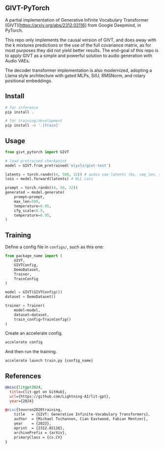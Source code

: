 ## GIVT-PyTorch
A partial implementation of Generative Infinite Vocabulary Transformer (GIVT)[https://arxiv.org/abs/2312.02116] from Google Deepmind, in PyTorch.

This repo only implements the causal version of GIVT, and does away with the k mixtures predictions or the use of the full covariance matrix, as for most purposes they did not yield better results. The end-goal of this repo is to apply GIVT as a simple and powerful solution to audio generation with Audio VAEs.

The decoder transformer implementation is also modernized, adopting a Llama style architecture with gated MLPs, SilU, RMSNorm, and rotary positional embeddings.

## Install
```sh
# for inference
pip install .

# for training/development
pip install -e '.[train]'
```


## Usage
```py
from givt_pytorch import GIVT

# load pretrained checkpoint
model = GIVT.from_pretrained('elyxlz/givt-test')

latents = torch.randn((4, 500, 32)) # audio vae latents (bs, seq_len, size)
loss = model.forward(latents) # NLL Loss

prompt = torch.randn((4, 50, 32))
generated = model.generate(
    prompt=prompt,
    max_len=500,
    temperature=0.95,
    cfg_scale=0.5,
    temperature=0.95,
)
```

## Training

Define a config file in `configs/`, such as this one:
```py
from package_name import (
    GIVT,
    GIVTConfig,
    DemoDataset,
    Trainer,
    TrainConfig
)

model = GIVT(GIVTConfig())
dataset = DemoDataset()

trainer = Trainer(
    model=model,
    dataset=dataset,    
    train_config=TrainConfig()
)
```
Create an accelerate config.
```sh
accelerate config
```

And then run the training.
```sh
accelerate launch train.py {config_name}
```

## References
```bibtex
@misc{litgpt2024,
  title={lit-gpt on GitHub},
  url={https://github.com/Lightning-AI/lit-gpt},
  year={2024}

@misc{touvron2020training,
    title   = {GIVT: Generative Infinite-Vocabulary Transformers}, 
    author  = {Michael Tschannen, Cian Eastwood, Fabian Mentzer},
    year    = {2023},
    eprint  = {2312.02116},
    archivePrefix = {arXiv},
    primaryClass = {cs.CV}
}
```